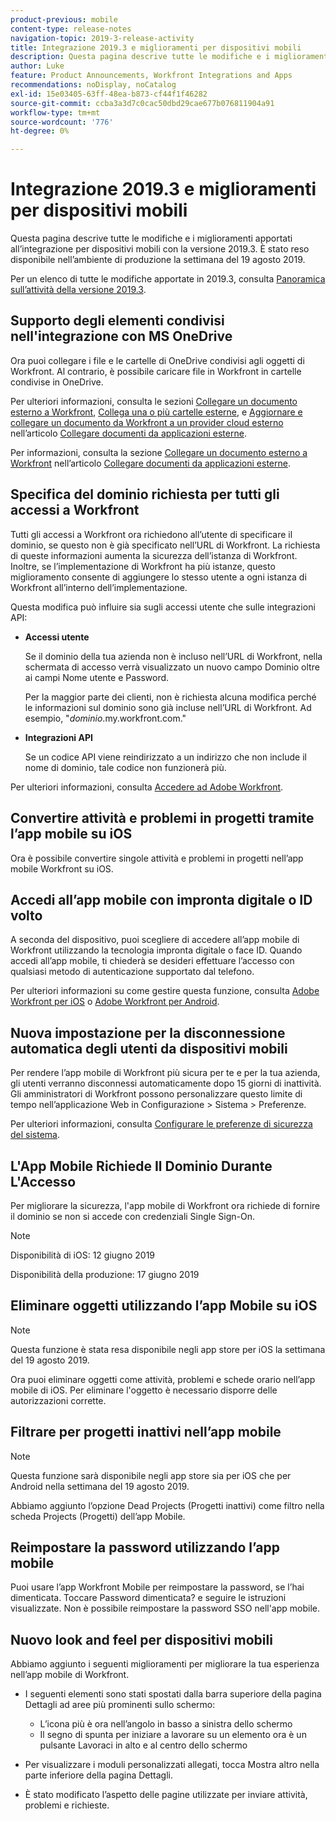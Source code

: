 ```yaml
---
product-previous: mobile
content-type: release-notes
navigation-topic: 2019-3-release-activity
title: Integrazione 2019.3 e miglioramenti per dispositivi mobili
description: Questa pagina descrive tutte le modifiche e i miglioramenti apportati all’integrazione per dispositivi mobili con la versione 2019.3. È stato reso disponibile nell’ambiente di produzione la settimana del 19 agosto 2019.
author: Luke
feature: Product Announcements, Workfront Integrations and Apps
recommendations: noDisplay, noCatalog
exl-id: 15e03405-63ff-48ea-b873-cf44f1f46282
source-git-commit: ccba3a3d7c0cac50dbd29cae677b076811904a91
workflow-type: tm+mt
source-wordcount: '776'
ht-degree: 0%

---
```


# Integrazione 2019.3 e miglioramenti per dispositivi mobili

Questa pagina descrive tutte le modifiche e i miglioramenti apportati all’integrazione per dispositivi mobili con la versione 2019.3. È stato reso disponibile nell’ambiente di produzione la settimana del 19 agosto 2019.

Per un elenco di tutte le modifiche apportate in 2019.3, consulta [Panoramica sull’attività della versione 2019.3](../../../../product-announcements/product-releases/quarterly-release-archive/2019.3-release-activity/2019.3-release-activity-overview.md).

## Supporto degli elementi condivisi nell&#39;integrazione con MS OneDrive

Ora puoi collegare i file e le cartelle di OneDrive condivisi agli oggetti di Workfront. Al contrario, è possibile caricare file in Workfront in cartelle condivise in OneDrive.

Per ulteriori informazioni, consulta le sezioni [Collegare un documento esterno a Workfront](../../../../documents/adding-documents-to-workfront/link-documents-from-external-apps.md#linking-existing-documents), [Collega una o più cartelle esterne](../../../../documents/adding-documents-to-workfront/link-documents-from-external-apps.md#linking-a-folder), e [Aggiornare e collegare un documento da Workfront a un provider cloud esterno](../../../../documents/adding-documents-to-workfront/link-documents-from-external-apps.md#sending-documents) nell’articolo [Collegare documenti da applicazioni esterne](../../../../documents/adding-documents-to-workfront/link-documents-from-external-apps.md).

Per informazioni, consulta la sezione [Collegare un documento esterno a Workfront](../../../../documents/adding-documents-to-workfront/link-documents-from-external-apps.md#linking-existing-documents) nell’articolo [Collegare documenti da applicazioni esterne](../../../../documents/adding-documents-to-workfront/link-documents-from-external-apps.md).

## Specifica del dominio richiesta per tutti gli accessi a Workfront

Tutti gli accessi a Workfront ora richiedono all’utente di specificare il dominio, se questo non è già specificato nell’URL di Workfront. La richiesta di queste informazioni aumenta la sicurezza dell’istanza di Workfront. Inoltre, se l’implementazione di Workfront ha più istanze, questo miglioramento consente di aggiungere lo stesso utente a ogni istanza di Workfront all’interno dell’implementazione.

Questa modifica può influire sia sugli accessi utente che sulle integrazioni API:

* **Accessi utente**

  Se il dominio della tua azienda non è incluso nell’URL di Workfront, nella schermata di accesso verrà visualizzato un nuovo campo Dominio oltre ai campi Nome utente e Password.

  Per la maggior parte dei clienti, non è richiesta alcuna modifica perché le informazioni sul dominio sono già incluse nell’URL di Workfront. Ad esempio, &quot;*dominio*.my.workfront.com.&quot;

* **Integrazioni API**

  Se un codice API viene reindirizzato a un indirizzo che non include il nome di dominio, tale codice non funzionerà più.

Per ulteriori informazioni, consulta [Accedere ad Adobe Workfront](../../../../workfront-basics/manage-your-account-and-profile/managing-your-workfront-account/log-in-to-workfront.md).

## Convertire attività e problemi in progetti tramite l’app mobile su iOS

Ora è possibile convertire singole attività e problemi in progetti nell’app mobile Workfront su iOS.

## Accedi all’app mobile con impronta digitale o ID volto

A seconda del dispositivo, puoi scegliere di accedere all’app mobile di Workfront utilizzando la tecnologia impronta digitale o face ID. Quando accedi all’app mobile, ti chiederà se desideri effettuare l’accesso con qualsiasi metodo di autenticazione supportato dal telefono.

Per ulteriori informazioni su come gestire questa funzione, consulta [Adobe Workfront per iOS](../../../../workfront-basics/mobile-apps/using-the-workfront-mobile-app/workfront-for-ios.md) o [Adobe Workfront per Android](../../../../workfront-basics/mobile-apps/using-the-workfront-mobile-app/workfront-for-android.md).

## Nuova impostazione per la disconnessione automatica degli utenti da dispositivi mobili

Per rendere l’app mobile di Workfront più sicura per te e per la tua azienda, gli utenti verranno disconnessi automaticamente dopo 15 giorni di inattività. Gli amministratori di Workfront possono personalizzare questo limite di tempo nell’applicazione Web in Configurazione > Sistema > Preferenze.

Per ulteriori informazioni, consulta [Configurare le preferenze di sicurezza del sistema](../../../../administration-and-setup/manage-workfront/security/configure-security-preferences.md).

## L&#39;App Mobile Richiede Il Dominio Durante L&#39;Accesso

Per migliorare la sicurezza, l&#39;app mobile di Workfront ora richiede di fornire il dominio se non si accede con credenziali Single Sign-On.

>[!NOTE]
>
>Disponibilità di iOS: 12 giugno 2019
>
Disponibilità della produzione: 17 giugno 2019

## Eliminare oggetti utilizzando l’app Mobile su iOS

>[!NOTE]
>
Questa funzione è stata resa disponibile negli app store per iOS la settimana del 19 agosto 2019.

Ora puoi eliminare oggetti come attività, problemi e schede orario nell’app mobile di iOS. Per eliminare l&#39;oggetto è necessario disporre delle autorizzazioni corrette.

## Filtrare per progetti inattivi nell’app mobile

>[!NOTE]
>
Questa funzione sarà disponibile negli app store sia per iOS che per Android nella settimana del 19 agosto 2019.

Abbiamo aggiunto l’opzione Dead Projects (Progetti inattivi) come filtro nella scheda Projects (Progetti) dell’app Mobile.

## Reimpostare la password utilizzando l’app mobile

Puoi usare l’app Workfront Mobile per reimpostare la password, se l’hai dimenticata. Toccare Password dimenticata? e seguire le istruzioni visualizzate. Non è possibile reimpostare la password SSO nell&#39;app mobile.

## Nuovo look and feel per dispositivi mobili

Abbiamo aggiunto i seguenti miglioramenti per migliorare la tua esperienza nell’app mobile di Workfront.

* I seguenti elementi sono stati spostati dalla barra superiore della pagina Dettagli ad aree più prominenti sullo schermo:

   * L’icona più è ora nell’angolo in basso a sinistra dello schermo
   * Il segno di spunta per iniziare a lavorare su un elemento ora è un pulsante Lavoraci in alto e al centro dello schermo

* Per visualizzare i moduli personalizzati allegati, tocca Mostra altro nella parte inferiore della pagina Dettagli.
* È stato modificato l’aspetto delle pagine utilizzate per inviare attività, problemi e richieste.

